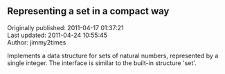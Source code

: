 ## Representing a set in a compact way  
Originally published: 2011-04-17 01:37:21  
Last updated: 2011-04-24 10:55:45  
Author: jimmy2times   
  
Implements a data structure for sets of natural numbers, represented by a single integer. The interface is similar to the built-in structure 'set'.